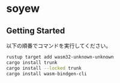 # soyew

## Getting Started
以下の順番でコマンドを実行してください。

```bash
rustup target add wasm32-unknown-unknown
cargo install trunk
cargo install --locked trunk
cargo install wasm-bindgen-cli
```
